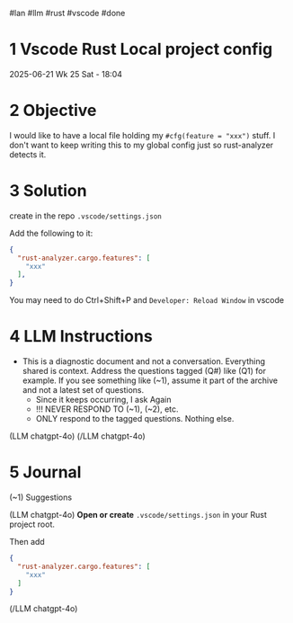 #lan #llm #rust #vscode #done
# 1 Vscode Rust Local project config

2025-06-21 Wk 25 Sat - 18:04

# 2 Objective

I would like to have a local file holding my `#cfg(feature = "xxx")` stuff. I don't want to keep writing this to my global config just so rust-analyzer detects it.
# 3 Solution

create in the repo `.vscode/settings.json`

Add the following to it:
```json
{
  "rust-analyzer.cargo.features": [
    "xxx"
  ],
}
```

You may need to do Ctrl+Shift+P and `Developer: Reload Window` in vscode
# 4 LLM Instructions
- This is a diagnostic document and not a conversation. Everything shared is context. Address the questions tagged (Q#) like (Q1) for example. If you see something like (~1), assume it part of the archive and not a latest set of questions.
	- Since it keeps occurring, I ask Again
	- !!! NEVER RESPOND TO (~1), (~2), etc.
	- ONLY respond to the tagged questions. Nothing else.

(LLM chatgpt-4o)
(/LLM chatgpt-4o)

# 5 Journal

(~1) Suggestions

(LLM chatgpt-4o)
**Open or create** `.vscode/settings.json` in your Rust project root.

Then add
```json
{
  "rust-analyzer.cargo.features": [
    "xxx"
  ]
}
```
(/LLM chatgpt-4o)

